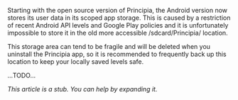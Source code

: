 Starting with the open source version of Principia, the Android version now stores its user data in its scoped app storage. This is caused by a restriction of recent Android API levels and Google Play policies and it is unfortunately impossible to store it in the old more accessible /sdcard/Principia/ location.

This storage area can tend to be fragile and will be deleted when you uninstall the Principia app, so it is recommended to frequently back up this location to keep your locally saved levels safe.

...TODO...




*This article is a stub. You can help by expanding it.*